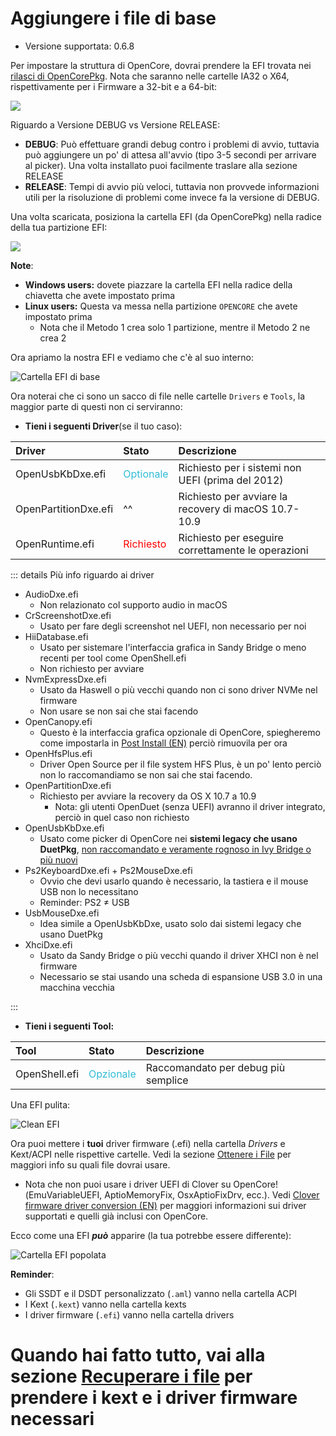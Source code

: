 # Aggiungere i file di base

* Versione supportata: 0.6.8

Per impostare la struttura di OpenCore, dovrai prendere la EFI trovata nei [rilasci di OpenCorePkg](https://github.com/acidanthera/OpenCorePkg/releases/). Nota che saranno nelle cartelle IA32 o X64, rispettivamente per i Firmware a 32-bit e a 64-bit:

![](../images/installer-guide/opencore-efi-md/ia32-x64.png)

Riguardo a Versione DEBUG vs Versione RELEASE:

* **DEBUG**: Può effettuare grandi debug contro i problemi di avvio, tuttavia può aggiungere un po' di attesa all'avvio (tipo 3-5 secondi per arrivare al picker). Una volta installato puoi facilmente traslare alla sezione RELEASE
* **RELEASE**: Tempi di avvio più veloci, tuttavia non provvede informazioni utili per la risoluzione di problemi come invece fa la versione di DEBUG.

Una volta scaricata, posiziona la cartella EFI (da OpenCorePkg) nella radice della tua partizione EFI:

![](../images/installer-guide/opencore-efi-md/efi-moved.png)

**Note**:

* **Windows users:** dovete piazzare la cartella EFI nella radice della chiavetta che avete impostato prima
* **Linux users:** Questa va messa nella partizione `OPENCORE` che avete impostato prima
  * Nota che il Metodo 1 crea solo 1 partizione, mentre il Metodo 2 ne crea 2

Ora apriamo la nostra EFI e vediamo che c'è al suo interno:

![Cartella EFI di base](../images/installer-guide/opencore-efi-md/base-efi.png)

Ora noterai che ci sono un sacco di file nelle cartelle `Drivers` e `Tools`, la maggior parte di questi non ci serviranno:

* **Tieni i seguenti Driver**(se il tuo caso):

| Driver | Stato | Descrizione |
| :--- | :--- | :--- |
| OpenUsbKbDxe.efi | <span style="color:#30BCD5"> Optionale </span> | Richiesto per i sistemi non UEFI (prima del 2012) |
| OpenPartitionDxe.efi | ^^ | Richiesto per avviare la recovery di macOS 10.7-10.9 |
| OpenRuntime.efi | <span style="color:red"> Richiesto </span> | Richiesto per eseguire correttamente le operazioni |

::: details Più info riguardo ai driver

* AudioDxe.efi
  * Non relazionato col supporto audio in macOS
* CrScreenshotDxe.efi
  * Usato per fare degli screenshot nel UEFI, non necessario per noi
* HiiDatabase.efi
  * Usato per sistemare l'interfaccia grafica in Sandy Bridge o meno recenti per tool come OpenShell.efi
  * Non richiesto per avviare
* NvmExpressDxe.efi
  * Usato da Haswell o più vecchi quando non ci sono driver NVMe nel firmware
  * Non usare se non sai che stai facendo
* OpenCanopy.efi
  * Questo è la interfaccia grafica opzionale di OpenCore, spiegheremo come impostarla in [Post Install (EN)](https://dortania.github.io/OpenCore-Post-Install/cosmetic/gui.html) perciò rimuovila per ora
* OpenHfsPlus.efi
  * Driver Open Source per il file system HFS Plus, è un po' lento perciò non lo raccomandiamo se non sai che stai facendo.
* OpenPartitionDxe.efi
  * Richiesto per avviare la recovery da OS X 10.7 a 10.9
    * Nota: gli utenti OpenDuet (senza UEFI) avranno il driver integrato, perciò in quel caso non richiesto
* OpenUsbKbDxe.efi
  * Usato come picker di OpenCore nei **sistemi legacy che usano DuetPkg**, [non raccomandato e veramente rognoso in Ivy Bridge o più nuovi](https://applelife.ru/threads/opencore-obsuzhdenie-i-ustanovka.2944066/page-176#post-856653)
* Ps2KeyboardDxe.efi + Ps2MouseDxe.efi
  * Ovvio che devi usarlo quando è necessario, la tastiera e il mouse USB non lo necessitano
  * Reminder: PS2 ≠ USB
* UsbMouseDxe.efi
  * Idea simile a OpenUsbKbDxe, usato solo dai sistemi legacy che usano DuetPkg
* XhciDxe.efi
  * Usato da Sandy Bridge o più vecchi quando il driver XHCI non è nel firmware
  * Necessario se stai usando una scheda di espansione USB 3.0 in una macchina vecchia

:::

* **Tieni i seguenti Tool:**

| Tool | Stato | Descrizione |
| :--- | :--- | :--- |
| OpenShell.efi | <span style="color:#30BCD5"> Opzionale </span> | Raccomandato per debug più semplice |

Una EFI pulita:

![Clean EFI](../images/installer-guide/opencore-efi-md/clean-efi.png)

Ora puoi mettere i **tuoi** driver firmware (.efi) nella cartella _Drivers_ e Kext/ACPI nelle rispettive cartelle. Vedi la sezione [Ottenere i File](../ktext.md) per maggiori info su quali file dovrai usare.

* Nota che non puoi usare i driver UEFI di Clover su OpenCore!(EmuVariableUEFI, AptioMemoryFix, OsxAptioFixDrv, ecc.). Vedi [Clover firmware driver conversion (EN)](https://github.com/dortania/OpenCore-Install-Guide/blob/master/clover-conversion/clover-efi.md) per maggiori informazioni sui driver supportati e quelli già inclusi con OpenCore.

Ecco come una EFI ***può*** apparire (la tua potrebbe essere differente):

![Cartella EFI popolata](../images/installer-guide/opencore-efi-md/populated-efi.png)

**Reminder**:

* Gli SSDT e il DSDT personalizzato (`.aml`) vanno nella cartella ACPI
* I Kext (`.kext`) vanno nella cartella kexts
* I driver firmware (`.efi`) vanno nella cartella drivers

# Quando hai fatto tutto, vai alla sezione [Recuperare i file](../ktext.md) per prendere i kext e i driver firmware necessari
